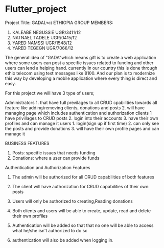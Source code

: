 # Flutter_project

Project Title: GADA(ጋዳ) ETHIOPIA
GROUP MEMBERS:
1. KALEABE NEGUSSIE UGR/3411/12
2. NATNAEL TADELE UGR/0415/12  
3. YARED NAMSSI UGR/1548/12 
4. YARED TEGEGN UGR/7066/12 

The general idea of "GADA"which means gift is to create a web application where some users can post a specific issues related to funding and other users can lend a helping hand. currently In our country this is done through ethio telecom using text messages like 8100. And our plan is to modernize this way by developing a mobile application where every thing is direct and easy.

For this project we will have 3 type of users;

Administrators
      1. that have full previlages to all CRUD cpabilities towards all feature like adding/removing clients, donations and posts
      2. will have managing page which includes authentication and authorization
clients
      1  have privillages to CRUD posts
      2. login into their accounts
      3. have their own profiles and can manage it
users
      1. login(sign up if first time)
      2. can only see the posts and provide donations
      3. will have their own profile pages and can manage it

BUSINESS FEATURES 
1. Posts: specific issues that needs funding
2. Donations: where a user can provide funds


Authentication and Authorization Features

1. The admin will be authorized for all CRUD capabilities of both features
2. The client will have authorization for CRUD capabilities of their own posts
3. Users will only be authorized to creating,Reading donations
4. Both clients and users will be able to create, update, read and delete their own profiles

5. Authentication will be added so that that no one will be able to access what he/she isn't authorized to do so
6. authentication will also be added when logging in.
